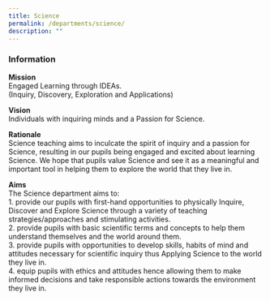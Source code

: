```yaml
---
title: Science
permalink: /departments/science/
description: ""
---
```

### **Information**
**Mission**
<br>Engaged Learning through IDEAs.
<br>(Inquiry, Discovery, Exploration and Applications)

**Vision**
<br>Individuals with inquiring minds and a Passion for Science.

**Rationale**
<br>Science teaching aims to inculcate the spirit of inquiry and a passion for Science, resulting in our pupils being engaged and excited about learning Science. We hope that pupils value Science and see it as a meaningful and important tool in helping them to explore the world that they live in.

**Aims**
<br>The Science department aims to:
<br>1. provide our pupils with first-hand opportunities to physically Inquire, Discover and Explore Science through a variety of teaching strategies/approaches and stimulating activities.
<br>2. provide pupils with basic scientific terms and concepts to help them understand themselves and the world around them.
<br>3. provide pupils with opportunities to develop skills, habits of mind and attitudes necessary for scientific inquiry thus Applying Science to the world they live in.
<br>4. equip pupils with ethics and attitudes hence allowing them to make informed decisions and take responsible actions towards the environment they live in.